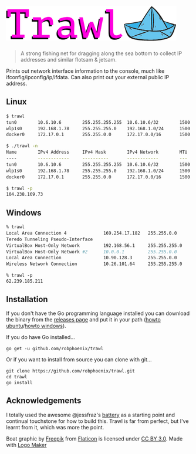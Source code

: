 # ![trawl](/logo.png)

> A strong fishing net for dragging along the sea bottom to collect IP addresses
> and similar flotsam & jetsam.

Prints out network interface information to the console, much like
ifconfig/ipconfig/ip/ifdata. Can also print out your external public IP address.

## Linux

```sh
$ trawl
tun0        10.6.10.6        255.255.255.255  10.6.10.6/32        1500
wlp1s0      192.168.1.78     255.255.255.0    192.168.1.0/24      1500  7d:1a:b5:54:de:8c  fe80::defe:3c33:4335:e669/64
docker0     172.17.0.1       255.255.0.0      172.17.0.0/16       1500  02:32:58:4b:a9:78
```

```sh
$ ./trawl -n
Name        IPv4 Address     IPv4 Mask        IPv4 Network        MTU   MAC Address        IPv6 Address
----        ------------     ----------       ------------        ---   -----------        ------------
tun0        10.6.10.6        255.255.255.255  10.6.10.6/32        1500
wlp1s0      192.168.1.78     255.255.255.0    192.168.1.0/24      1500  7d:1a:b5:54:de:8c  fe80::defe:3c33:4335:e669/64
docker0     172.17.0.1       255.255.0.0      172.17.0.0/16       1500  02:32:58:4b:a9:78
```

```sh
$ trawl -p
104.238.169.73
```

## Windows

```sh
% trawl
Local Area Connection 4              169.254.17.182   255.255.0.0      169.254.0.0/16      1500  02:00:3d:5c:5c:50  fe80::6cd7:885:5ae5:11b6/64
Teredo Tunneling Pseudo-Interface                                                             0                     fe80::101e:24fb:c110:462c/64
VirtualBox Host-Only Network         192.168.56.1     255.255.255.0    192.168.56.0/24     1500  0a:00:32:00:00:2b  fe80::31ac:de12:1d27:fbc9/64
VirtualBox Host-Only Network #2      10.0.0.1         255.255.0.0      10.0.0.0/16         1500  0a:00:32:00:00:2b  fe80::701e:c603:1aee:597e/64
Local Area Connection                10.90.128.3      255.255.0.0      10.90.0.0/16        1500  d5:be:c4:70:34:f5  fe80::a4f5:c0bf:b0ca:5551/64
Wireless Network Connection          10.26.101.64     255.255.255.0    10.26.101.0/24      1500  87:77:a3:d1:7e:2c  fe80::48e8:96c3:7457:8a3d/64
```

```
% trawl -p
62.239.185.211
```

## Installation

If you don't have the Go programming language installed you can download the binary from the
[releases page](https://github.com/robphoenix/trawl/releases) and put it in your
path ([howto ubuntu](https://askubuntu.com/questions/440691/add-a-binary-to-my-path)/[howto windows](https://uk.mathworks.com/matlabcentral/answers/94933-how-do-i-edit-my-system-path-in-windows?requestedDomain=www.mathworks.com)).

If you do have Go installed...

```
go get -u github.com/robphoenix/trawl
```

Or if you want to install from source you can clone with git...

```
git clone https://github.com/robphoenix/trawl.git
cd trawl
go install
```

## Acknowledgements

I totally used the awesome @jessfraz's [battery](https://github.com/jessfraz/battery)
as a starting point and continual touchstone for how to build this. Trawl is far
from perfect, but I've learnt from it, which was more the point.

Boat graphic by <a href="http://www.flaticon.com/authors/freepik">Freepik</a> from <a href="http://www.flaticon.com/">Flaticon</a> is licensed under <a href="http://creativecommons.org/licenses/by/3.0/" title="Creative Commons BY 3.0">CC BY 3.0</a>. Made with <a href="http://logomakr.com" title="Logo Maker">Logo Maker</a>
